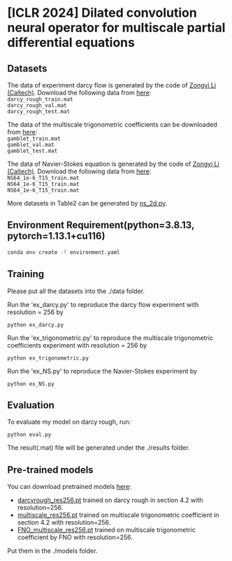 # [ICLR 2024] Dilated convolution neural operator for multiscale partial differential equations

##  Datasets
The data of experiment darcy flow is generated by the code of [Zongyi Li (Caltech)](https://github.com/zongyi-li/fourier_neural_operator). Download the following data from [here](https://drive.google.com/drive/folders/1qSqVtW7eVTTojz-_Ic7n7dO_NevOWzEs?usp=drive_link):
<br>`darcy_rough_train.mat`
<br>`darcy_rough_val.mat`
<br>`darcy_rough_test.mat`

The data of the multiscale trigonometric coefficients can be downloaded from [here](https://mega.nz/folder/nJ0zVKqJ#YFjqWNUy_6F9i7ZM8VNhMg):
<br>`gamblet_train.mat`
<br>`gamblet_val.mat`
<br>`gamblet_test.mat`

The data of Navier-Stokes equation is generated by the code of [Zongyi Li (Caltech)](https://github.com/zongyi-li/fourier_neural_operator). Download the following data from [here](https://drive.google.com/drive/folders/1qSqVtW7eVTTojz-_Ic7n7dO_NevOWzEs?usp=drive_link):
<br>`NS64_1e-6_T15_train.mat`
<br>`NS64_1e-6_T15_train.mat`
<br>`NS64_1e-6_T15_train.mat`

More datasets in Table2 can be generated by [ns_2d.py](https://github.com/cesare4444/DCNO-ICLR2024/blob/main/DCNO/data_generation/navier_stokes/ns_2d.py).

## Environment Requirement(python=3.8.13, pytorch=1.13.1+cu116)
```bash
conda env create -f environment.yaml
```

##  Training
Please put all the datasets into the ./data folder.

Run the 'ex_darcy.py' to reproduce the  darcy flow experiment with resolution = 256 by
```train
python ex_darcy.py  
```
  
Run the 'ex_trigonometric.py' to reproduce the multiscale trigonometric coefficients experiment with resolution = 256 by
```train
python ex_trigonometric.py 
```

Run the 'ex_NS.py' to reproduce the Navier-Stokes experiment by
```train
python ex_NS.py 
```


## Evaluation
To evaluate my model on darcy rough, run:

```eval
python eval.py 
```
The result(.mat) file will be generated under the ./results folder. 

##  Pre-trained models
You can download pretrained models [here](https://drive.google.com/drive/folders/1Tnjh7Vnr_lmdYpePl60ZHuYTzfcz_8Zl?usp=share_link):
- [darcyrough_res256.pt](https://drive.google.com/file/d/14GQMdM573oCNIJNWO_pcvUpTim7vmw0O/view?usp=share_link) trained on darcy rough in section 4.2 with resolution=256.
- [multiscale_res256.pt](https://drive.google.com/file/d/1uPX38qqEastYhp7_iH3MbHB0PSXP6lDc/view?usp=share_link) trained on multiscale trigonometric coefficient in section 4.2 with resolution=256.
- [FNO_multiscale_res256.pt](https://drive.google.com/file/d/1MZAIQhBjVh0-ja-Q6vi17kxYl9X5pKTw/view?usp=share_link) trained on multiscale trigonometric coefficient by FNO with resolution=256.


Put them in the ./models folder.
